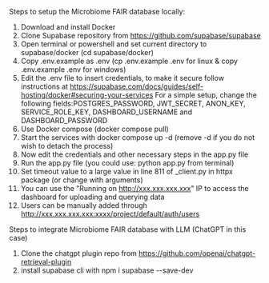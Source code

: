 Steps to setup the Microbiome FAIR database locally:
1. Download and install Docker
2. Clone Supabase repository from https://github.com/supabase/supabase
3. Open terminal or powershell and set current directory to supabase/docker (cd supabase/docker)
4. Copy .env.example as .env (cp .env.example .env for linux & copy .env.example .env for windows)
5. Edit the .env file to insert credentials, to make it secure follow instructions at https://supabase.com/docs/guides/self-hosting/docker#securing-your-services
For a simple setup, change the following fields:POSTGRES_PASSWORD, JWT_SECRET, ANON_KEY, SERVICE_ROLE_KEY, DASHBOARD_USERNAME and DASHBOARD_PASSWORD 
6. Use Docker compose (docker compose pull)
7. Start the services with docker compose up -d (remove -d if you do not wish to detach the process)
8. Now edit the credentials and other necessary steps in the app.py file
9. Run the app.py file (you could use: python app.py from terminal)
10. Set timeout value to a large value in line 811 of _client.py in httpx package (or change with arguments)
10. You can use the "Running on http://xxx.xxx.xxx.xxx" IP to access the dashboard for uploading and querying data
11. Users can be manually added through http://xxx.xxx.xxx.xxx:xxxx/project/default/auth/users

Steps to integrate Microbiome FAIR database with LLM (ChatGPT in this case)
1. Clone the chatgpt plugin repo from https://github.com/openai/chatgpt-retrieval-plugin
2. install supabase cli with npm i supabase --save-dev